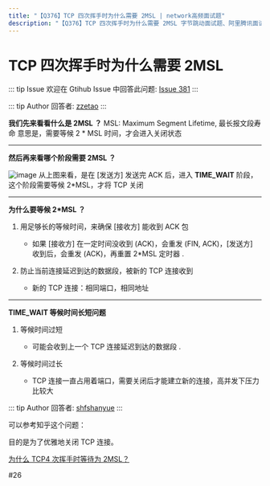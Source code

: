 ```yaml
---
title: "【Q376】TCP 四次挥手时为什么需要 2MSL | network高频面试题"
description: "【Q376】TCP 四次挥手时为什么需要 2MSL 字节跳动面试题、阿里腾讯面试题、美团小米面试题。"
---
```


# TCP 四次挥手时为什么需要 2MSL

::: tip Issue
欢迎在 Gtihub Issue 中回答此问题: [Issue 381](https://github.com/shfshanyue/Daily-Question/issues/381)
:::

::: tip Author
回答者: [zzetao](https://github.com/zzetao)
:::

**我们先来看看什么是 2MSL ？**
MSL: Maximum Segment Lifetime, 最长报文段寿命
意思是，需要等候 2 \* MSL 时间，才会进入关闭状态

---

**然后再来看哪个阶段需要 2MSL ？**

![image](https://user-images.githubusercontent.com/8110936/89364080-470b8600-d704-11ea-9bc7-edd882481c1e.png)
从上图来看，是在 [发送方] 发送完 ACK 后，进入 **TIME_WAIT** 阶段，这个阶段需要等候 2\*MSL，才将 TCP 关闭

---

**为什么要等候 2\*MSL ？**

1. 用足够长的等候时间，来确保 [接收方] 能收到 ACK 包

   - 如果 [接收方] 在一定时间没收到 (ACK)，会重发 (FIN, ACK)，[发送方] 收到后，会重发 (ACK)，再重置 2\*MSL 定时器
     .

2. 防止当前连接延迟到达的数据段，被新的 TCP 连接收到

   - 新的 TCP 连接：相同端口，相同地址

---

**TIME_WAIT 等候时间长短问题**

1. 等候时间过短

   - 可能会收到上一个 TCP 连接延迟到达的数据段
     .

2. 等候时间过长

   - TCP 连接一直占用着端口，需要关闭后才能建立新的连接，高并发下压力比较大

::: tip Author
回答者: [shfshanyue](https://github.com/shfshanyue)
:::

可以参考知乎这个问题：

目的是为了优雅地关闭 TCP 连接。

[为什么 TCP4 次挥手时等待为 2MSL？](https://www.zhihu.com/question/67013338)

#26

